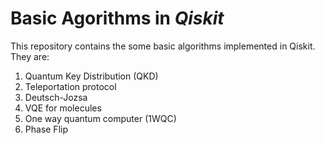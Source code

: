 # Basic Agorithms in _Qiskit_

This repository contains the some basic algorithms implemented in Qiskit. They are:

1. Quantum Key Distribution (QKD)
2. Teleportation protocol
3. Deutsch-Jozsa
4. VQE for molecules
5. One way quantum computer (1WQC)
6. Phase Flip

